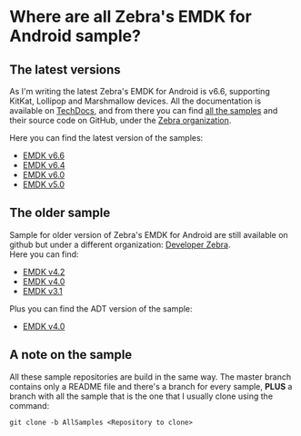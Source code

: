 # Where are all Zebra's EMDK for Android sample?

## The latest versions
As I'm writing the latest Zebra's EMDK for Android is v6.6, supporting KitKat, Lollipop and Marshmallow devices.  All the documentation is available on [TechDocs](http://techdocs.zebra.com), and from there you can find [all the samples](http://techdocs.zebra.com/emdk-for-android/6-6/samples/) and their source code on GitHub, under the [Zebra organization](https://github.com/Zebra).

Here you can find the latest version of the samples:

* [EMDK v6.6](https://github.com/Zebra/samples-emdkforandroid-6_6/tree/AllSamples)
* [EMDK v6.4](https://github.com/Zebra/samples-emdkforandroid-6_4/tree/AllSamples)
* [EMDK v6.0](https://github.com/Zebra/samples-emdkforandroid-6_0/tree/AllSamples)
* [EMDK v5.0](https://github.com/Zebra/samples-emdkforandroid-5_0/tree/AllSamples)

## The older sample
Sample for older version of Zebra's EMDK for Android are still available on github but under a different organization: [Developer Zebra](https://github.com/developer-zebra).  
Here you can find:

* [EMDK v4.2](https://github.com/developer-zebra/samples-emdkforandroid-4_2/tree/AllSamples)
* [EMDK v4.0](https://github.com/developer-zebra/samples-emdkforandroid-4_0/tree/AllSamples)
* [EMDK v3.1](https://github.com/developer-zebra/samples-emdkforandroid-3_1/tree/AllSamples)

Plus you can find the ADT version of the sample:

* [EMDK v4.0](https://github.com/developer-zebra/samples-emdkforandroid-4_0-ADT/tree/AllSamples)

## A note on the sample
All these sample repositories are build in the same way. The master branch contains only a README file and there's a branch for every sample, **PLUS** a branch with all the sample that is the one that I usually clone using the command:

    git clone -b AllSamples <Repository to clone>
